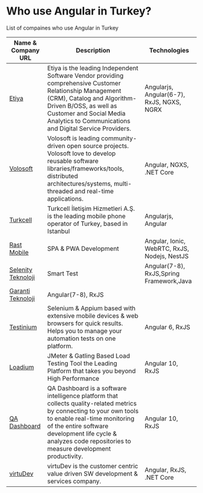 # Who use Angular in Turkey?
List of compaines who use Angular in Turkey




| Name & Company URL | Description | Technologies |
|--|--|--|
| [Etiya](https://www.etiya.com/) | Etiya is the leading Independent Software Vendor providing comprehensive Customer Relationship Management (CRM), Catalog and Algorithm-Driven B/OSS, as well as Customer and Social Media Analytics to Communications and Digital Service Providers.  | Angularjs, Angular(6-7), RxJS, NGXS, NGRX  |
| [Volosoft](https://volosoft.com/) | Volosoft is leading community-driven open source projects. Volosoft love to develop reusable software libraries/frameworks/tools, distributed architectures/systems, multi-threaded and real-time applications. | Angular, NGXS, .NET Core |
| [Turkcell](https://mesajussu.turkcell.com.tr/) | Turkcell İletişim Hizmetleri A.Ş. is the leading mobile phone operator of Turkey, based in Istanbul | Angularjs, Angular |
| [Rast Mobile](https://www.rastmobile.com) | SPA & PWA Development | Angular, Ionic, WebRTC, RxJS, Nodejs, NestJS |
| [Selenity Teknoloji](http://www.selenityteknoloji.com) | Smart Test | Angular(7-8), RxJS,Spring Framework,Java |
| [Garanti Teknoloji](https://www.garantiteknoloji.com.tr/) | Angular(7-8), RxJS |
| [Testinium](https://testinium.com) | Selenium & Appium based with extensive mobile devices & web browsers for quick results. Helps you to manage your automation tests on one platform. | Angular 6, RxJS
| [Loadium](https://loadium.com) |  JMeter & Gatling Based Load Testing Tool the Leading Platform that takes you beyond High Performance | Angular 10, RxJS
| [QA Dashboard](https://dashboard.qa) | QA Dashboard is a software intelligence platform that collects quality-related metrics by connecting to your own tools to enable real-time monitoring of the entire software development life cycle & analyzes code repositories to measure development productivity. | Angular 10, RxJS
| [virtuDev](https://virtudev.net/) | virtuDev is the customer centric value driven SW development & services company. | Angular, RxJS, .NET Core |
